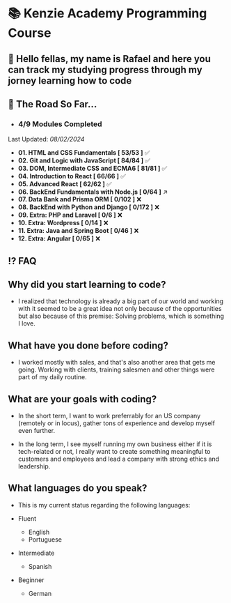 # 📚 Kenzie Academy Programming Course

## 👋 Hello fellas, my name is Rafael and here you can track my studying progress through my jorney learning how to code

## 🚀 The Road So Far...

- ### 4/9 Modules Completed
Last Updated: _08/02/2024_
- __01. HTML and CSS Fundamentals [ 53/53 ]__ ✅
- __02. Git and Logic with JavaScript [ 84/84 ]__ ✅ 
- __03. DOM, Intermediate CSS and ECMA6 [ 81/81 ]__ ✅
- __04. Introduction to React [ 66/66 ]__ ✅
- __05. Advanced React [ 62/62 ]__ ✅
- __06. BackEnd Fundamentals with Node.js [ 0/64 ]__ ↗️
- __07. Data Bank and Prisma ORM [ 0/102 ]__ ❌
- __08. BackEnd with Python and Django [ 0/172 ]__ ❌
- __09. Extra: PHP and Laravel [ 0/6 ]__ ❌
- __10. Extra: Wordpress [ 0/14 ]__ ❌
- __11. Extra: Java and Spring Boot [ 0/46 ]__ ❌
- __12. Extra: Angular [ 0/65 ]__ ❌

## ⁉️ FAQ

## Why did you start learning to code?
- I realized that technology is already a big part of our world and working with it seemed to be a great idea not only because of the opportunities but also because of this premise: Solving problems, which is something I love.

## What have you done before coding?
- I worked mostly with sales, and that's also another area that gets me going. Working with clients, training salesmen and other things were part of my daily routine.

## What are your goals with coding?
- In the short term, I want to work preferrably for an US company (remotely or in locus), gather tons of experience and develop myself even further.

- In the long term, I see myself running my own business either if it is tech-related or not, I really want to create something meaningful to customers and employees and lead a company with strong ethics and leadership.

## What languages do you speak?
- This is my current status regarding the following languages:

- Fluent
    - English
    - Portuguese

- Intermediate
    - Spanish

- Beginner
    - German